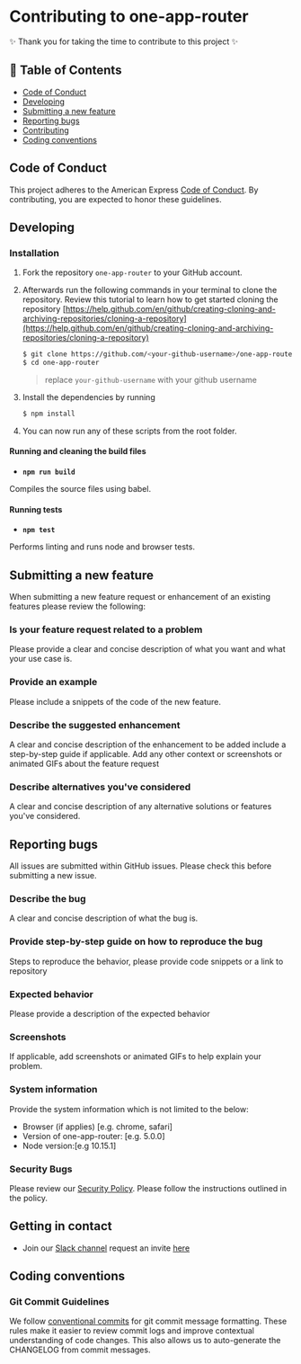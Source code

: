 # Contributing to one-app-router

✨ Thank you for taking the time to contribute to this project ✨

## 📖 Table of Contents

* [Code of Conduct](#code-of-conduct)
* [Developing](#developing)
* [Submitting a new feature](#submitting-a-new-feature)
* [Reporting bugs](#reporting-bugs)
* [Contributing](#getting-in-contact)
* [Coding conventions](#coding-conventions)

## Code of Conduct

This project adheres to the American Express [Code of Conduct](./CODE_OF_CONDUCT.md). By contributing, you are expected to honor these guidelines.

## Developing

### Installation

1. Fork the repository `one-app-router` to your GitHub account.
2. Afterwards run the following commands in your terminal to clone the repository. Review this tutorial to learn how to get started cloning the repository [https://help.github.com/en/github/creating-cloning-and-archiving-repositories/cloning-a-repository](https://help.github.com/en/github/creating-cloning-and-archiving-repositories/cloning-a-repository)

    ```bash
    $ git clone https://github.com/<your-github-username>/one-app-router
    $ cd one-app-router
    ```

   > replace `your-github-username` with your github username

3. Install the dependencies by running

    ```bash
    $ npm install
    ```

4. You can now run any of these scripts from the root folder.

#### Running and cleaning the build files

- **`npm run build`**

Compiles the source files using babel.

#### Running tests

- **`npm test`**

Performs linting and runs node and browser tests.


## Submitting a new feature

When submitting a new feature request or enhancement of an existing features please review the following:

### Is your feature request related to a problem

Please provide a clear and concise description of what you want and what your use case is.

### Provide an example

Please include a snippets of the code of the new feature.

### Describe the suggested enhancement

A clear and concise description of the enhancement to be added include a step-by-step guide if applicable.
Add any other context or screenshots or animated GIFs about the feature request

### Describe alternatives you've considered

A clear and concise description of any alternative solutions or features you've considered.

## Reporting bugs

All issues are submitted within GitHub issues. Please check this before submitting a new issue.

### Describe the bug

A clear and concise description of what the bug is.

### Provide step-by-step guide on how to reproduce the bug

Steps to reproduce the behavior, please provide code snippets or a link to repository

### Expected behavior

Please provide a description of the expected behavior

### Screenshots

If applicable, add screenshots or animated GIFs to help explain your problem.

### System information

Provide the system information which is not limited to the below:

- Browser (if applies) [e.g. chrome, safari]
- Version of one-app-router: [e.g. 5.0.0]
- Node version:[e.g 10.15.1]

### Security Bugs

Please review our [Security Policy](./SECURITY.md). Please follow the instructions outlined in the policy.

## Getting in contact

- Join our [Slack channel](https://one-amex.slack.com) request an invite [here](https://join.slack.com/t/one-amex/shared_invite/enQtOTA0MzEzODExODEwLTlmYzI1Y2U2ZDEwNWJjOTAxYTlmZTYzMjUyNzQyZTdmMWIwZGJmZDM2MDZmYzVjMDk5OWU4OGIwNjJjZWRhMjY)

## Coding conventions

### Git Commit Guidelines

We follow [conventional commits](https://www.conventionalcommits.org/) for git commit message formatting. These rules make it easier to review commit logs and improve contextual understanding of code changes. This also allows us to auto-generate the CHANGELOG from commit messages.
